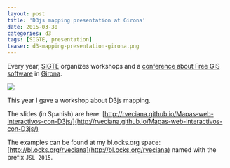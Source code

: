```yaml
---
layout: post
title: 'D3js mapping presentation at Girona'
date: 2015-03-30
categories: d3
tags: [SIGTE, presentation]
teaser: d3-mapping-presentation-girona.png
---
```


Every year, [SIGTE](http://www.sigte.udg.edu/) organizes workshops and a [conference about Free GIS software](http://www.sigte.udg.edu/jornadassiglibre/) in [Girona](http://www.openstreetmap.org/#map=15/41.9750/2.8234).

<img src="{{ site.baseurl }}/images/d3/d3-mapping-presentation-girona.png"/>

This year I gave a workshop about D3js mapping.

The slides (in Spanish) are here: [http://rveciana.github.io/Mapas-web-interactivos-con-D3js/](http://rveciana.github.io/Mapas-web-interactivos-con-D3js/)

The examples can be found at my bl.ocks.org space: [http://bl.ocks.org/rveciana](http://bl.ocks.org/rveciana) named with the prefix `JSL 2015`.

